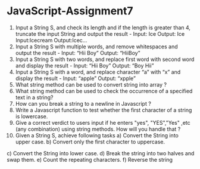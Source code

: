 # JavaScript-Assignment7
1. Input a String S, and check its length and if the length is greater than 4,
truncate the input String and output the result -
Input: Ice Output: Ice
Input:Icecream Output:Icec...
2. Input a String S with multiple words, and remove whitespaces and
output the result -
Input: “Hii Boy” Output: “HiiBoy”
3. Input a String S with two words, and replace first word with second word
and display the result -
Input: “Hii Boy” Output: “Boy Hii”
4. Input a String S with a word, and replace character “a” with “x” and
display the result -
Input: “apple” Output: “xpple”
5. What string method can be used to convert string into array ?
6. What string method can be used to check the occurrence of a specified
text in a string?
7. How can you break a string to a newline in Javascript ?
8. Write a Javascript function to test whether the first character of a string
is lowercase.
9. Give a correct verdict to users input if he enters "yes", "YES","Yes" ,etc
(any combination) using string methods.
How will you handle that ?
10. Given a String S, achieve following tasks
a) Convert the String into upper case.
b) Convert only the first character to uppercase.

c) Convert the String into lower case.
d) Break the string into two halves and swap them.
e) Count the repeating characters.
f) Reverse the string
